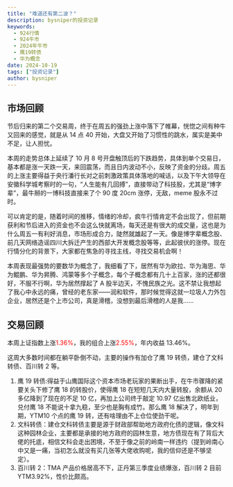 ```yaml
---
title: "难道还有第二波？"
description: bysniper的投资记录
keywords:
  - 924行情
  - 924牛市
  - 2024年牛市
  - 鹰19转债
  - 华为概念
date: 2024-10-19
tags: ["投资记录"]
author: bysniper
---
```


## 市场回顾

节后归来的第二个交易周，终于在周五的强劲上涨中落下了帷幕，恍惚之间有种牛又回来的感觉，就是从 14 点 40 开始，大盘又开始了习惯性的跳水，属实是美中不足，让人担忧。

本周的走势总体上延续了 10 月 8 号开盘触顶后的下跌趋势，具体到单个交易日，基本都是涨一天跌一天，来回震荡，而且日内波动不小，反映了资金的分歧。周五的上涨主要得益于央行潘行长对之前刺激政策具体落地的喊话，以及下午大领导在安徽科学城考察时的一句，“人生能有几回搏”，直接带动了科技股，尤其是“博字辈”，最牛掰的一博科技直接来了个 90 度 20cm 涨停，无敌，meme 股永不过时。

可以肯定的是，随着时间的推移，情绪的冷却，疯牛行情肯定不会出现了，但前期获利和节后进入的资金也不会这么快就离场，每天还是有很大的成交量，这也是为什么周五一有利好消息，市场形成合力，陡然就雄起了一天。像是博字辈概念股、前几天网络造谣四川大拆迁产生的西部大开发概念股等等，此起彼伏的涨停。现在行情分化的背景下，大家都在焦急的寻找主线，寻找交易机会啊！

本周表现最强势的要数华为概念了，我细看了下，居然有华为欧拉、华为海思、华为鲲鹏、华为昇腾、鸿蒙等多个子概念，每个子概念都有几十上百家，涨的还都很好，不服不行啊，华为居然撑起了 A 股半边天，不愧民族之光。这不禁让我想起了我心中永远的痛，曾经的老东家——润和软件，那时候觉得这就一垃圾人力外包企业，居然还是个上市公司，真是滑稽，没想到最后滑稽的人是我……

## 交易回顾

本周上证指数上涨<font color=red>1.36%</font>，我的组合上涨<font color=red>2.55%</font>，年内收益 13.46%。

这周大多数时间都在躺平卧倒不动，主要的操作有加仓了鹰 19 转债，建仓了文科转债、百川转 2 等。

1. 鹰 19 转债:得益于山鹰国际这个资本市场老玩家的果断出手，在牛市骤降的紧要关头下修了鹰 18 的转股价，使得鹰 18 在短短几天内大量转股，余额从 20 多亿降到了现在的不足 10 亿，再加上公司终于敲定 10.97 亿出售北欧纸业，兑付鹰 18 不能说十拿九稳，至少也是胸有成竹。那么鹰 18 解决了，明年到期，YTM10 个点的鹰 19 转，还有啥理由不上仓位使劲干呢。
2. 文科转债：建仓文科转债主要是源于财政部帮助地方政府化债的逻辑，像文科这种园林企业，主要都是承接的地方政府的园林生意，地方债现在有了背后大佬的托底，相信文科会走出困境，不至于像之前的岭南一样违约（提到岭南心中又是一痛，当初怎么就没有买几张等大佬收购呢，我的信仰还是不够坚定）。
3. 百川转 2：TMA 产品价格居高不下，正丹第三季度业绩爆涨，百川转 2 目前 YTM3.92%，性价比颇高。
